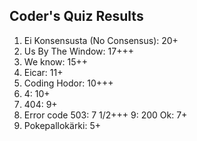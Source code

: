 ## Coder's Quiz Results

1. Ei Konsensusta (No Consensus): 20+
2. Us By The Window: 17+++
3. We know: 15++
5. Eicar: 11+
5. Coding Hodor: 10+++
6. 4: 10+
7. 404: 9+
8. Error code 503: 7 1/2+++
9: 200 Ok: 7+
10. Pokepallokärki: 5+

